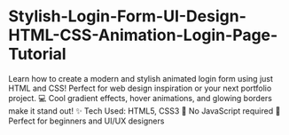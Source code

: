 # Stylish-Login-Form-UI-Design-HTML-CSS-Animation-Login-Page-Tutorial
Learn how to create a modern and stylish animated login form using just HTML and CSS! Perfect for web design inspiration or your next portfolio project. 💻 Cool gradient effects, hover animations, and glowing borders make it stand out!  ✨ Tech Used: HTML5, CSS3 📌 No JavaScript required 📁 Perfect for beginners and UI/UX designers
